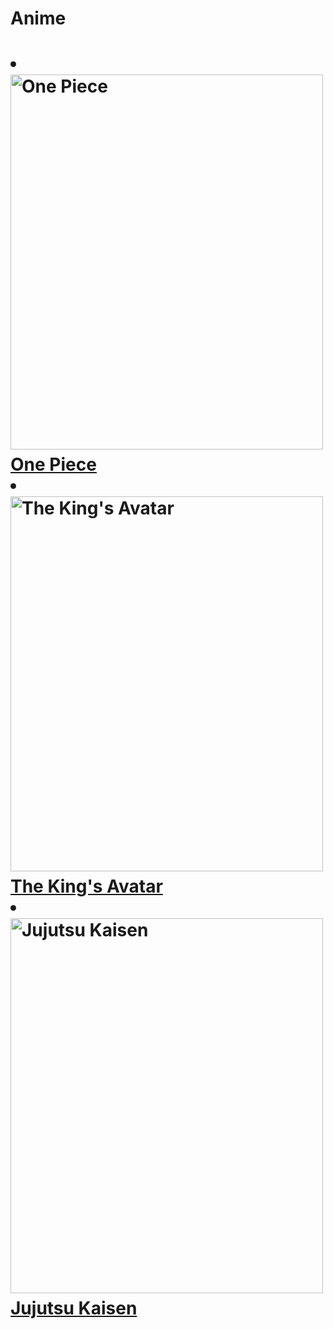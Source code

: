 <!DOCTYPE html>
<html lang="en">
<head>
    <meta charset="UTF-8">
    <meta name="viewport" content="width=device-width, initial-scale=1.0">
    <title>Anime</title>
</head>
<body>
    <h1><strong>Anime</strong><h1>
    <li><a href="https://www.imdb.com/title/tt0388629/"><img src="https://m.media-amazon.com/images/M/MV5BODcwNWE3OTMtMDc3MS00NDFjLWE1OTAtNDU3NjgxODMxY2UyXkEyXkFqcGdeQXVyNTAyODkwOQ@@._V1_FMjpg_UX1000_.jpg" alt="One Piece" style="width:500px;height:600px;">One Piece</a></li>
    <li><a href="https://www.imdb.com/title/tt6859260/?ref_=fn_al_tt_2"><img src="https://m.media-amazon.com/images/M/MV5BZjIyMjE5ZDYtMTQxNC00NTEzLTgwYzYtMmM0NDg3OWFlYWM5XkEyXkFqcGdeQXVyNjMxNzQ2NTQ@._V1_.jpg" alt="The King's Avatar" style="width:500px;height:600px;">The King's Avatar</a></li>
    <li><a href="https://www.imdb.com/title/tt12343534/?ref_=nv_sr_srsg_0_tt_2_nm_6_q_Juju"><img src="https://m.media-amazon.com/images/M/MV5BMTMwMDM4N2EtOTJiYy00OTQ0LThlZDYtYWUwOWFlY2IxZGVjXkEyXkFqcGdeQXVyNjAwNDUxODI@._V1_.jpg"alt="Jujutsu Kaisen" style="width:500px;height:600px;">Jujutsu Kaisen</a></li>
</body>
</html>
